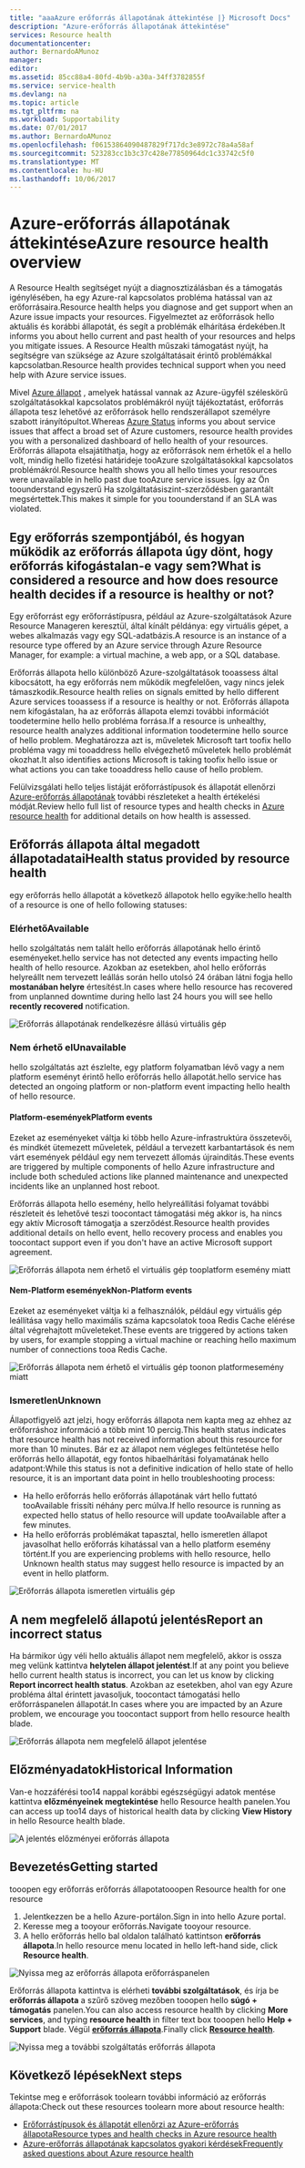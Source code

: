 ```yaml
---
title: "aaaAzure erőforrás állapotának áttekintése |} Microsoft Docs"
description: "Azure-erőforrás állapotának áttekintése"
services: Resource health
documentationcenter: 
author: BernardoAMunoz
manager: 
editor: 
ms.assetid: 85cc88a4-80fd-4b9b-a30a-34ff3782855f
ms.service: service-health
ms.devlang: na
ms.topic: article
ms.tgt_pltfrm: na
ms.workload: Supportability
ms.date: 07/01/2017
ms.author: BernardoAMunoz
ms.openlocfilehash: f06153864090487829f717dc3e8972c78a4a58af
ms.sourcegitcommit: 523283cc1b3c37c428e77850964dc1c33742c5f0
ms.translationtype: MT
ms.contentlocale: hu-HU
ms.lasthandoff: 10/06/2017
---
```

# <a name="azure-resource-health-overview"></a><span data-ttu-id="10c84-103">Azure-erőforrás állapotának áttekintése</span><span class="sxs-lookup"><span data-stu-id="10c84-103">Azure resource health overview</span></span>
 
<span data-ttu-id="10c84-104">A Resource Health segítséget nyújt a diagnosztizálásban és a támogatás igénylésében, ha egy Azure-ral kapcsolatos probléma hatással van az erőforrásaira.</span><span class="sxs-lookup"><span data-stu-id="10c84-104">Resource health helps you diagnose and get support when an Azure issue impacts your resources.</span></span> <span data-ttu-id="10c84-105">Figyelmeztet az erőforrások hello aktuális és korábbi állapotát, és segít a problémák elhárítása érdekében.</span><span class="sxs-lookup"><span data-stu-id="10c84-105">It informs you about hello current and past health of your resources and helps you mitigate issues.</span></span> <span data-ttu-id="10c84-106">A Resource Health műszaki támogatást nyújt, ha segítségre van szüksége az Azure szolgáltatásait érintő problémákkal kapcsolatban.</span><span class="sxs-lookup"><span data-stu-id="10c84-106">Resource health provides technical support when you need help with Azure service issues.</span></span>

<span data-ttu-id="10c84-107">Mivel [Azure állapot](https://status.azure.com) , amelyek hatással vannak az Azure-ügyfél széleskörű szolgáltatásokkal kapcsolatos problémákról nyújt tájékoztatást, erőforrás állapota tesz lehetővé az erőforrások hello rendszerállapot személyre szabott irányítópultot.</span><span class="sxs-lookup"><span data-stu-id="10c84-107">Whereas [Azure Status](https://status.azure.com) informs you about service issues that affect a broad set of Azure customers, resource health provides you with a personalized dashboard of hello health of your resources.</span></span> <span data-ttu-id="10c84-108">Erőforrás állapota elsajátíthatja, hogy az erőforrások nem érhetők el a hello volt, mindig hello fizetési határideje tooAzure szolgáltatásokkal kapcsolatos problémákról.</span><span class="sxs-lookup"><span data-stu-id="10c84-108">Resource health shows you all hello times your resources were unavailable in hello past due tooAzure service issues.</span></span> <span data-ttu-id="10c84-109">Így az Ön toounderstand egyszerű Ha szolgáltatásiszint-szerződésben garantált megsértettek.</span><span class="sxs-lookup"><span data-stu-id="10c84-109">This makes it simple for you toounderstand if an SLA was violated.</span></span> 

## <a name="what-is-considered-a-resource-and-how-does-resource-health-decides-if-a-resource-is-healthy-or-not"></a><span data-ttu-id="10c84-110">Egy erőforrás szempontjából, és hogyan működik az erőforrás állapota úgy dönt, hogy erőforrás kifogástalan-e vagy sem?</span><span class="sxs-lookup"><span data-stu-id="10c84-110">What is considered a resource and how does resource health decides if a resource is healthy or not?</span></span>
<span data-ttu-id="10c84-111">Egy erőforrást egy erőforrástípusra, például az Azure-szolgáltatások Azure Resource Manageren keresztül, által kínált példánya: egy virtuális gépet, a webes alkalmazás vagy egy SQL-adatbázis.</span><span class="sxs-lookup"><span data-stu-id="10c84-111">A resource is an instance of a resource type offered by an Azure service through Azure Resource Manager, for example: a virtual machine, a web app, or a SQL database.</span></span>

<span data-ttu-id="10c84-112">Erőforrás állapota hello különböző Azure-szolgáltatások tooassess által kibocsátott, ha egy erőforrás nem működik megfelelően, vagy nincs jelek támaszkodik.</span><span class="sxs-lookup"><span data-stu-id="10c84-112">Resource health relies on signals emitted by hello different Azure services tooassess if a resource is healthy or not.</span></span> <span data-ttu-id="10c84-113">Erőforrás állapota nem kifogástalan, ha az erőforrás állapota elemzi további információt toodetermine hello hello probléma forrása.</span><span class="sxs-lookup"><span data-stu-id="10c84-113">If a resource is unhealthy, resource health analyzes additional information toodetermine hello source of hello problem.</span></span> <span data-ttu-id="10c84-114">Meghatározza azt is, műveletek Microsoft tart toofix hello probléma vagy mi tooaddress hello elvégezhető műveletek hello problémát okozhat.</span><span class="sxs-lookup"><span data-stu-id="10c84-114">It also identifies actions Microsoft is taking toofix hello issue or what actions you can take tooaddress hello cause of hello problem.</span></span> 

<span data-ttu-id="10c84-115">Felülvizsgálati hello teljes listáját erőforrástípusok és állapotát ellenőrzi [Azure-erőforrás állapotának](resource-health-checks-resource-types.md) további részleteket a health értékelési módját.</span><span class="sxs-lookup"><span data-stu-id="10c84-115">Review hello full list of resource types and health checks in [Azure resource health](resource-health-checks-resource-types.md) for additional details on how health is assessed.</span></span>

## <a name="health-status-provided-by-resource-health"></a><span data-ttu-id="10c84-116">Erőforrás állapota által megadott állapotadatai</span><span class="sxs-lookup"><span data-stu-id="10c84-116">Health status provided by resource health</span></span>
<span data-ttu-id="10c84-117">egy erőforrás hello állapotát a következő állapotok hello egyike:</span><span class="sxs-lookup"><span data-stu-id="10c84-117">hello health of a resource is one of hello following statuses:</span></span>

### <a name="available"></a><span data-ttu-id="10c84-118">Elérhető</span><span class="sxs-lookup"><span data-stu-id="10c84-118">Available</span></span>
<span data-ttu-id="10c84-119">hello szolgáltatás nem talált hello erőforrás állapotának hello érintő eseményeket.</span><span class="sxs-lookup"><span data-stu-id="10c84-119">hello service has not detected any events impacting hello health of hello resource.</span></span> <span data-ttu-id="10c84-120">Azokban az esetekben, ahol hello erőforrás helyreállt nem tervezett leállás során hello utolsó 24 órában látni fogja hello **mostanában helyre** értesítést.</span><span class="sxs-lookup"><span data-stu-id="10c84-120">In cases where hello resource has recovered from unplanned downtime during hello last 24 hours you will see hello **recently recovered** notification.</span></span>

![Erőforrás állapotának rendelkezésre állású virtuális gép](./media/resource-health-overview/Available.png)

### <a name="unavailable"></a><span data-ttu-id="10c84-122">Nem érhető el</span><span class="sxs-lookup"><span data-stu-id="10c84-122">Unavailable</span></span>
<span data-ttu-id="10c84-123">hello szolgáltatás azt észlelte, egy platform folyamatban lévő vagy a nem platform eseményt érintő hello erőforrás hello állapotát.</span><span class="sxs-lookup"><span data-stu-id="10c84-123">hello service has detected an ongoing platform or non-platform event impacting hello health of hello resource.</span></span>

#### <a name="platform-events"></a><span data-ttu-id="10c84-124">Platform-események</span><span class="sxs-lookup"><span data-stu-id="10c84-124">Platform events</span></span>
<span data-ttu-id="10c84-125">Ezeket az eseményeket váltja ki több hello Azure-infrastruktúra összetevői, és mindkét ütemezett műveletek, például a tervezett karbantartások és nem várt események például egy nem tervezett állomás újraindítás.</span><span class="sxs-lookup"><span data-stu-id="10c84-125">These events are triggered by multiple components of hello Azure infrastructure and include both scheduled actions like planned maintenance and unexpected incidents like an unplanned host reboot.</span></span>

<span data-ttu-id="10c84-126">Erőforrás állapota hello esemény, hello helyreállítási folyamat további részleteit és lehetővé teszi toocontact támogatási még akkor is, ha nincs egy aktív Microsoft támogatja a szerződést.</span><span class="sxs-lookup"><span data-stu-id="10c84-126">Resource health provides additional details on hello event, hello recovery process and enables you toocontact support even if you don't have an active Microsoft support agreement.</span></span>

![Erőforrás állapota nem érhető el virtuális gép tooplatform esemény miatt](./media/resource-health-overview/Unavailable.png)

#### <a name="non-platform-events"></a><span data-ttu-id="10c84-128">Nem-Platform események</span><span class="sxs-lookup"><span data-stu-id="10c84-128">Non-Platform events</span></span>
<span data-ttu-id="10c84-129">Ezeket az eseményeket váltja ki a felhasználók, például egy virtuális gép leállítása vagy hello maximális száma kapcsolatok tooa Redis Cache elérése által végrehajtott műveleteket.</span><span class="sxs-lookup"><span data-stu-id="10c84-129">These events are triggered by actions taken by users, for example stopping a virtual machine or reaching hello maximum number of connections tooa Redis Cache.</span></span>

![Erőforrás állapota nem érhető el virtuális gép toonon platformesemény miatt](./media/resource-health-overview/Unavailable_NonPlatform.png)

### <a name="unknown"></a><span data-ttu-id="10c84-131">Ismeretlen</span><span class="sxs-lookup"><span data-stu-id="10c84-131">Unknown</span></span>
<span data-ttu-id="10c84-132">Állapotfigyelő azt jelzi, hogy erőforrás állapota nem kapta meg az ehhez az erőforráshoz információ a több mint 10 percig.</span><span class="sxs-lookup"><span data-stu-id="10c84-132">This health status indicates that resource health has not received information about this resource for more than 10 minutes.</span></span> <span data-ttu-id="10c84-133">Bár ez az állapot nem végleges feltüntetése hello erőforrás hello állapotát, egy fontos hibaelhárítási folyamatának hello adatpont:</span><span class="sxs-lookup"><span data-stu-id="10c84-133">While this status is not a definitive indication of hello state of hello resource, it is an important data point in hello troubleshooting process:</span></span>
* <span data-ttu-id="10c84-134">Ha hello erőforrás hello erőforrás állapotának várt hello futtató tooAvailable frissíti néhány perc múlva.</span><span class="sxs-lookup"><span data-stu-id="10c84-134">If hello resource is running as expected hello status of hello resource will update tooAvailable after a few minutes.</span></span>
* <span data-ttu-id="10c84-135">Ha hello erőforrás problémákat tapasztal, hello ismeretlen állapot javasolhat hello erőforrás kihatással van a hello platform esemény történt.</span><span class="sxs-lookup"><span data-stu-id="10c84-135">If you are experiencing problems with hello resource, hello Unknown health status may suggest hello resource is impacted by an event in hello platform.</span></span>

![Erőforrás állapota ismeretlen virtuális gép](./media/resource-health-overview/Unknown.png)

## <a name="report-an-incorrect-status"></a><span data-ttu-id="10c84-137">A nem megfelelő állapotú jelentés</span><span class="sxs-lookup"><span data-stu-id="10c84-137">Report an incorrect status</span></span>
<span data-ttu-id="10c84-138">Ha bármikor úgy véli hello aktuális állapot nem megfelelő, akkor is ossza meg velünk kattintva **helytelen állapot jelentést**.</span><span class="sxs-lookup"><span data-stu-id="10c84-138">If at any point you believe hello current health status is incorrect, you can let us know by clicking **Report incorrect health status**.</span></span> <span data-ttu-id="10c84-139">Azokban az esetekben, ahol van egy Azure probléma által érintett javasoljuk, toocontact támogatási hello erőforráspanelen állapotát.</span><span class="sxs-lookup"><span data-stu-id="10c84-139">In cases where you are impacted by an Azure problem, we encourage you toocontact support from hello resource health blade.</span></span> 

![Erőforrás állapota nem megfelelő állapot jelentése](./media/resource-health-overview/incorrect-status.png)

## <a name="historical-information"></a><span data-ttu-id="10c84-141">Előzményadatok</span><span class="sxs-lookup"><span data-stu-id="10c84-141">Historical Information</span></span>
<span data-ttu-id="10c84-142">Van-e hozzáférési too14 nappal korábbi egészségügyi adatok mentése kattintva **előzményeinek megtekintése** hello Resource health panelen.</span><span class="sxs-lookup"><span data-stu-id="10c84-142">You can access up too14 days of historical health data by clicking **View History** in hello Resource health blade.</span></span> 

![A jelentés előzményei erőforrás állapota](./media/resource-health-overview/history-blade.png)

## <a name="getting-started"></a><span data-ttu-id="10c84-144">Bevezetés</span><span class="sxs-lookup"><span data-stu-id="10c84-144">Getting started</span></span>
<span data-ttu-id="10c84-145">tooopen egy erőforrás erőforrás állapota</span><span class="sxs-lookup"><span data-stu-id="10c84-145">tooopen Resource health for one resource</span></span>
1.  <span data-ttu-id="10c84-146">Jelentkezzen be a hello Azure-portálon.</span><span class="sxs-lookup"><span data-stu-id="10c84-146">Sign in into hello Azure portal.</span></span>
2.  <span data-ttu-id="10c84-147">Keresse meg a tooyour erőforrás.</span><span class="sxs-lookup"><span data-stu-id="10c84-147">Navigate tooyour resource.</span></span>
3.  <span data-ttu-id="10c84-148">A hello erőforrás hello bal oldalon található kattintson **erőforrás állapota**.</span><span class="sxs-lookup"><span data-stu-id="10c84-148">In hello resource menu located in hello left-hand side, click **Resource health**.</span></span>

![Nyissa meg az erőforrás állapota erőforráspanelen](./media/resource-health-overview/from-resource-blade.png)

<span data-ttu-id="10c84-150">Erőforrás állapota kattintva is elérheti **további szolgáltatások**, és írja be **erőforrás állapota** a szűrő szöveg mezőben tooopen hello **súgó + támogatás** panelen.</span><span class="sxs-lookup"><span data-stu-id="10c84-150">You can also access resource health by clicking **More services**, and typing **resource health** in filter text box tooopen hello **Help + Support** blade.</span></span> <span data-ttu-id="10c84-151">Végül [ **erőforrás állapota**](https://ms.portal.azure.com/#blade/Microsoft_Azure_Monitoring/AzureMonitoringBrowseBlade/resourceHealth).</span><span class="sxs-lookup"><span data-stu-id="10c84-151">Finally click [**Resource health**](https://ms.portal.azure.com/#blade/Microsoft_Azure_Monitoring/AzureMonitoringBrowseBlade/resourceHealth).</span></span>

![Nyissa meg a további szolgáltatás erőforrás állapota](./media/resource-health-overview/FromOtherServices.png)

## <a name="next-steps"></a><span data-ttu-id="10c84-153">Következő lépések</span><span class="sxs-lookup"><span data-stu-id="10c84-153">Next steps</span></span>

<span data-ttu-id="10c84-154">Tekintse meg e erőforrások toolearn további információ az erőforrás állapota:</span><span class="sxs-lookup"><span data-stu-id="10c84-154">Check out these resources toolearn more about resource health:</span></span>
-  [<span data-ttu-id="10c84-155">Erőforrástípusok és állapotát ellenőrzi az Azure-erőforrás állapota</span><span class="sxs-lookup"><span data-stu-id="10c84-155">Resource types and health checks in Azure resource health</span></span>](resource-health-checks-resource-types.md)
-  [<span data-ttu-id="10c84-156">Azure-erőforrás állapotának kapcsolatos gyakori kérdések</span><span class="sxs-lookup"><span data-stu-id="10c84-156">Frequently asked questions about Azure resource health</span></span>](resource-health-faq.md)




